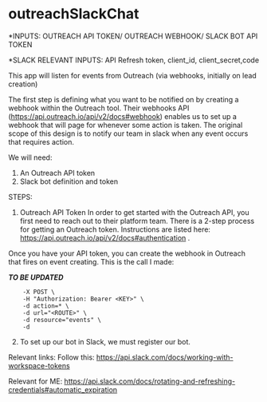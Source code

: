 # outreachSlackChat

*INPUTS: OUTREACH API TOKEN/ OUTREACH WEBHOOK/ SLACK BOT API TOKEN

*SLACK RELEVANT INPUTS: API Refresh token, client_id, client_secret,code

This app will listen for events from Outreach (via webhooks, initially on lead creation)


The first step is defining what you want to be notified on by creating a webhook within the Outreach tool.  Their webhooks API (https://api.outreach.io/api/v2/docs#webhook) enables us to set up a webhook that will page for whenever some action is taken.  The original scope of this design is to notify our team in slack when any event occurs that requires action.

We will need:
1) An Outreach API token
2) Slack bot definition and token

STEPS:

1) Outreach API Token
	In order to get started with the Outreach API, you first need to reach out to their platform team.  There is a 2-step process for getting an Outreach token.  Instructions are listed here: https://api.outreach.io/api/v2/docs#authentication .

Once you have your API token, you can create the webhook in Outreach that fires on event creating. This is the call I made:

***TO BE UPDATED***

```curl https://api.outreach.io/api/v2/webhooks \
	-X POST \ 
	-H "Authorization: Bearer <KEY>" \
	-d action=* \
	-d url="<ROUTE>" \
	-d resource="events" \
	-d 
```

2) To set up our bot in Slack, we must register our bot.

Relevant links: Follow this: https://api.slack.com/docs/working-with-workspace-tokens


Relevant for ME: https://api.slack.com/docs/rotating-and-refreshing-credentials#automatic_expiration

 

